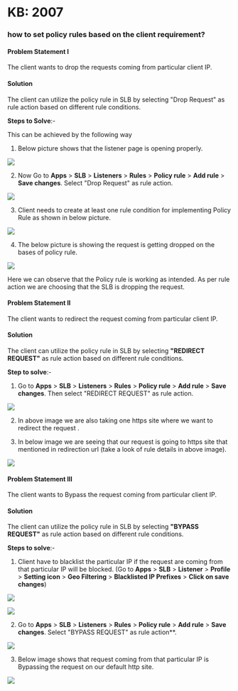 # KB: 2007

### **how to set policy rules based on the client requirement?**

#### **Problem Statement I**

The client wants to drop the requests coming from particular client IP.

#### **Solution**

The client can utilize the policy rule in SLB by selecting "Drop Request" as rule action based on different rule conditions.

**Steps to Solve**:-

This can be achieved by the following way 

1. Below picture shows that the listener page is opening properly.

![](/img/adc/kb/adc8.1.png)

2. Now Go to **Apps** > **SLB** > **Listeners** > **Rules** > **Policy rule** > **Add rule** > **Save changes**. Select "Drop Request" as rule action.

![](/img/adc/kb/v2/policy_rule_kb_2007_2.png)

3. Client needs to create at least one rule condition for implementing Policy Rule as shown in below picture.

![](/img/adc/kb/v2/policy_rule_kb_2007_3.png)

4. The below picture is showing the request is getting dropped on the bases of policy rule.

![](/img/adc/kb/adc8.4.png)

Here we can observe that the Policy rule is working as intended. As per rule action we are choosing that the SLB is dropping the request.

#### **Problem Statement II**

The client wants to redirect the request coming from particular client IP.

#### **Solution**

The client can utilize the policy rule in SLB by selecting **"REDIRECT REQUEST"** as rule action based on different rule conditions.

**Step to solve**:-

1. Go to **Apps** > **SLB** > **Listeners** > **Rules** > **Policy rule** > **Add rule** > **Save changes**. Then select "REDIRECT REQUEST" as rule action.

![](/img/adc/kb/v2/policy_rule_kb_2007_5.png)

2. In above image we are also taking one https site where we want to redirect the request .

3. In below image we are seeing that our request is going to https site that mentioned in redirection url (take a look of rule details in above image).

![](/img/adc/kb/adc8.6.png)

#### **Problem Statement III**

The client wants to Bypass the request coming from particular client IP.

#### **Solution**

The client can utilize the policy rule in SLB by selecting **"BYPASS REQUEST"** as rule action based on different rule conditions.

**Steps to solve**:-

1. Client have to blacklist the particular IP if the request are coming from that particular IP will be blocked. (Go to **Apps** > **SLB** > **Listener** > **Profile** > **Setting icon** > **Geo Filtering** > **Blacklisted IP Prefixes** > **Click on save changes**)

![](/img/adc/kb/v2/geo_kb_2007_7.png)

![](/img/adc/kb/adc8.8.png)

2. Go to **Apps** > **SLB** > **Listeners** > **Rules** > **Policy rule** > **Add rule** > **Save changes**. Select "BYPASS REQUEST" as rule action**.

![](/img/adc/kb/v2/policy_rule_kb_2007_9.png)

3. Below image shows that request coming from that particular IP is Bypassing the request on our default http site.

![](/img/adc/kb/adc8.10.png)